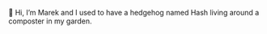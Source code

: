 👋 Hi, I’m Marek and I used to have a hedgehog named Hash living around a composter in my garden.

<!---
marek-lotkovvski/marek-lotkovvski is a ✨ special ✨ repository because its `README.md` (this file) appears on your GitHub profile.
You can click the Preview link to take a look at your changes.
--->
